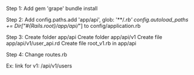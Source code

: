 Step 1:
	Add gem 'grape'
	bundle install

Step 2:
	Add
		config.paths.add 'app/api', glob: '**/*.rb'
    	config.autoload_paths += Dir["#{Rails.root}/app/api/*"]
    to config/application.rb

Step 3:
	Create folder app/api
	Create folder app/api/v1
			Create file app/api/v1/user_api.rd
	Create file root_v1.rb in app/api
	
Step 4:
	Change routes.rb

Ex: link for v1: /api/v1/users
